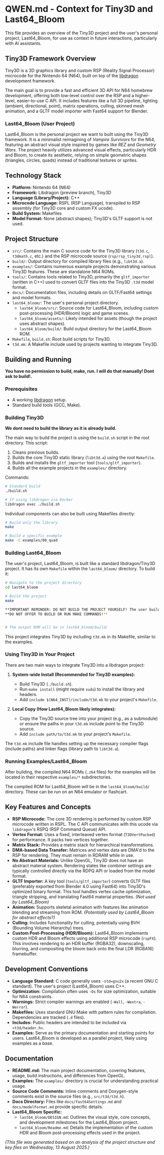 # QWEN.md - Context for Tiny3D and Last64_Bloom

This file provides an overview of the Tiny3D project and the user's personal project, Last64_Bloom, for use as context in future interactions, particularly with AI assistants.

## Tiny3D Framework Overview

Tiny3D is a 3D graphics library and custom RSP (Reality Signal Processor) microcode for the Nintendo 64 (N64), built on top of the [libdragon](https://github.com/DragonMinded/libdragon/tree/preview) development framework.

The main goal is to provide a fast and efficient 3D API for N64 homebrew development, offering both low-level control over the RSP and a higher-level, easier-to-use C API. It includes features like a full 3D pipeline, lighting (ambient, directional, point), matrix operations, culling, skinned mesh animation, and a GLTF model importer with Fast64 support for Blender.

### Last64_Bloom (User Project)

Last64_Bloom is the personal project we want to built using the Tiny3D framework. It is a minimalist reimagining of *Vampire Survivors* for the N64, featuring an abstract visual style inspired by games like *REZ* and *Geometry Wars*. The project heavily utilizes advanced visual effects, particularly HDR and Bloom, to create its aesthetic, relying on simple geometric shapes (triangles, circles, quads) instead of traditional textures or sprites.

## Technology Stack

*   **Platform:** Nintendo 64 (N64)
*   **Framework:** Libdragon (preview branch), Tiny3D
*   **Language (Library/Project):** C++
*   **Microcode Language:** RSPL (RSP Language), transpiled to RSP assembly (for Tiny3D core and custom FX ucode).
*   **Build System:** Makefiles
*   **Model Format:** None (abstract shapes); Tiny3D's GLTF support is not used.

## Project Structure

*   `src/`: Contains the main C source code for the Tiny3D library (`t3d.c`, `t3dmath.c`, etc.) and the RSP microcode source (`rsp/rsp_tiny3d.rspl`).
*   `build/`: Output directory for compiled library files (e.g., `libt3d.a`).
*   `examples/`: Contains numerous example projects demonstrating various Tiny3D features. These are standalone N64 ROMs.
*   `tools/`: Contains tools related to Tiny3D, primarily the `gltf_importer` (written in C++) used to convert GLTF files into the Tiny3D `.t3d` model format.
*   `docs/`: Documentation files, including details on GLTF/Fast64 settings and model formats.
*   `last64_bloom/`: The user's personal project directory.
    *   `last64_bloom/src/`: Source code for Last64_Bloom, including custom post-processing (HDR/Bloom) logic and game scenes.
    *   `last64_bloom/assets/`: Likely intended for assets (though the project uses abstract shapes).
    *   `last64_bloom/build/`: Build output directory for the Last64_Bloom ROM.
*   `Makefile`, `build.sh`: Root build scripts for Tiny3D.
*   `t3d.mk`: A Makefile include used by projects wanting to integrate Tiny3D.

## Building and Running
**You have no permission to build, make, run. I will do that manually! Dont ask to build!.**


### Prerequisites

*   A working [libdragon](https://github.com/DragonMinded/libdragon/tree/preview) setup.
*   Standard build tools (GCC, Make).

### Building Tiny3D

**We dont need to build the library as it is already build.**

The main way to build the project is using the `build.sh` script in the root directory. This script:

1.  Cleans previous builds.
2.  Builds the core Tiny3D static library (`libt3d.a`) using the root `Makefile`.
3.  Builds and installs the `gltf_importer` tool (`tools/gltf_importer`).
4.  Builds all the example projects in the `examples/` directory.

Commands:
```sh
# Standard build
./build.sh

# If using libdragon via Docker
libdragon exec ./build.sh
```

Individual components can also be built using Makefiles directly:
```sh
# Build only the library
make

# Build a specific example
make -C examples/00_quad
```

### Building Last64_Bloom

The user's project, Last64_Bloom, is built like a standard libdragon/Tiny3D project. It has its own `Makefile` within the `last64_bloom/` directory. To build it:

```sh
# Navigate to the project directory
cd last64_bloom

# Build the project
make

**IMPORTANT REMINDER: DO NOT BUILD THE PROJECT YOURSELF! The user builds it separately.**
**DO NOT OFFER TO BUILD OR RUN MAKE COMMANDS!**


# The output ROM will be in last64_bloom/build/
```

This project integrates Tiny3D by including `t3d.mk` in its Makefile, similar to the examples.

### Using Tiny3D in Your Project

There are two main ways to integrate Tiny3D into a libdragon project:

1.  **System-wide Install (Recommended for Tiny3D examples):**
    *   Build Tiny3D (`./build.sh`).
    *   Run `make install` (might require `sudo`) to install the library and headers.
    *   Add `include $(N64_INST)/include/t3d.mk` to your project's `Makefile`.

2.  **Local Copy (How Last64_Bloom likely integrates):**
    *   Copy the Tiny3D source tree into your project (e.g., as a submodule) or ensure the paths in your `t3d.mk` include point to the Tiny3D source.
    *   Add `include path/to/t3d.mk` to your project's `Makefile`.

The `t3d.mk` include file handles setting up the necessary compiler flags (include paths) and linker flags (library path to `libt3d.a`).

### Running Examples/Last64_Bloom

After building, the compiled N64 ROMs (`.z64` files) for the examples will be located in their respective `examples/*` subdirectories.

The compiled ROM for Last64_Bloom will be in the `last64_bloom/build/` directory. These can be run on an N64 emulator or flashcart.

## Key Features and Concepts

*   **RSP Microcode:** The core 3D rendering is performed by custom RSP microcode written in RSPL. The C API communicates with this ucode via `libdragon`'s RSPQ (RSP Command Queue) API.
*   **Vertex Format:** Uses a fixed, interleaved vertex format (`T3DVertPacked`) for performance. It packs two vertices together.
*   **Matrix Stack:** Provides a matrix stack for hierarchical transformations.
*   **DMA-based Data Transfer:** Matrices and vertex data are DMA'd to the RSP for rendering. They must remain in RDRAM while in use.
*   **No Abstract Materials:** Unlike OpenGL, Tiny3D does not have an abstract material system. Rendering states like combiner settings are typically controlled directly via the RDPQ API or loaded from the model format.
*   **GLTF Importer:** A key tool (`tools/gltf_importer`) converts GLTF files (preferably exported from Blender 4.0 using Fast64) into Tiny3D's optimized binary format. This tool handles vertex cache optimization, triangle stripping, and translating Fast64 material properties. *(Not used by Last64_Bloom)*
*   **Animation:** Supports skeletal animation with features like animation blending and streaming from ROM. *(Potentially used by Last64_Bloom for abstract effects?)*
*   **Culling:** Includes functionality for culling, potentially using BVH (Bounding Volume Hierarchy) trees.
*   **Custom Post-Processing (HDR/Bloom):** Last64_Bloom implements custom HDR and Bloom effects using additional RSP microcode (`rspFX`). This involves rendering to an HDR buffer (RGBA32), downscaling, blurring, and compositing the bloom back onto the final LDR (RGBA16) framebuffer.

## Development Conventions

*   **Language Standard:** C code generally uses `-std=gnu2x` (a recent GNU C standard). The user's project (Last64_Bloom) uses C++.
*   **Optimization:** Compilation often uses `-Os` for size optimization, suitable for N64 constraints.
*   **Warnings:** Strict compiler warnings are enabled (`-Wall`, `-Wextra`, `-Werror`).
*   **Makefiles:** Uses standard GNU Make with pattern rules for compilation. Dependencies are tracked (`.d` files).
*   **Includes:** Public headers are intended to be included via `<t3d/header.h>`.
*   **Examples:** Serve as the primary documentation and starting points for users. Last64_Bloom is developed as a parallel project, likely using examples as a base.

## Documentation

*   **README.md:** The main project documentation, covering features, usage, build instructions, and differences from OpenGL.
*   **Examples:** The `examples/` directory is crucial for understanding practical usage.
*   **Source Code Comments:** Inline comments and Doxygen-style comments exist in the source files (e.g., `src/t3d/t3d.h`).
*   **Docs Directory:** Files like `docs/fast64Settings.md` and `docs/modelFormat.md` provide specific details.
*   **Last64_Bloom Specific:**
    *   `last64_bloom/DESIGN.md`: Outlines the visual style, core concepts, and development milestones for the Last64_Bloom project.
    *   `last64_bloom/Readme.md`: Details the implementation of the custom HDR and Bloom post-processing effects used in the project.

*(This file was generated based on an analysis of the project structure and key files on Wednesday, 13 August 2025.)*